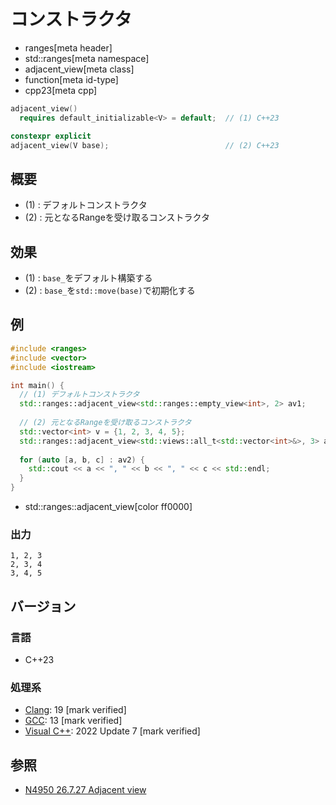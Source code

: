 # コンストラクタ
* ranges[meta header]
* std::ranges[meta namespace]
* adjacent_view[meta class]
* function[meta id-type]
* cpp23[meta cpp]

```cpp
adjacent_view()
  requires default_initializable<V> = default;  // (1) C++23

constexpr explicit
adjacent_view(V base);                          // (2) C++23
```

## 概要

- (1) : デフォルトコンストラクタ
- (2) : 元となるRangeを受け取るコンストラクタ

## 効果

- (1) : `base_`をデフォルト構築する
- (2) : `base_`を`std::move(base)`で初期化する

## 例
```cpp example
#include <ranges>
#include <vector>
#include <iostream>

int main() {
  // (1) デフォルトコンストラクタ
  std::ranges::adjacent_view<std::ranges::empty_view<int>, 2> av1;
  
  // (2) 元となるRangeを受け取るコンストラクタ
  std::vector<int> v = {1, 2, 3, 4, 5};
  std::ranges::adjacent_view<std::views::all_t<std::vector<int>&>, 3> av2(v);
  
  for (auto [a, b, c] : av2) {
    std::cout << a << ", " << b << ", " << c << std::endl;
  }
}
```
* std::ranges::adjacent_view[color ff0000]

### 出力
```
1, 2, 3
2, 3, 4
3, 4, 5
```

## バージョン
### 言語
- C++23

### 処理系
- [Clang](/implementation.md#clang): 19 [mark verified]
- [GCC](/implementation.md#gcc): 13 [mark verified]
- [Visual C++](/implementation.md#visual_cpp): 2022 Update 7 [mark verified]

## 参照
- [N4950 26.7.27 Adjacent view](https://timsong-cpp.github.io/cppwp/n4950/range.adjacent)
